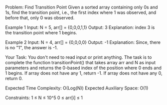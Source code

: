 Problem: Find Transition Point
Given a sorted array containing only 0s and 1s, find the transition point, i.e., the first index where 1 was observed, and before that, only 0 was observed.

Example 1
Input: N = 5, arr[] = {0,0,0,1,1}
Output: 3
Explanation: index 3 is the transition point where 1 begins.

Example 2
Input: N = 4, arr[] = {0,0,0,0}
Output: -1
Explanation: Since, there is no "1", the answer is -1.

Your Task:
You don't need to read input or print anything. The task is to complete the function transitionPoint() that takes array arr and N as input parameters and returns the 0-based index of the position where 0 ends and 1 begins. If array does not have any 1, return -1. If array does not have any 0, return 0.

Expected Time Complexity: O(Log(N))
Expected Auxiliary Space: O(1)

Constraints:
1 ≤ N ≤ 10^5
0 ≤ arr[i] ≤ 1